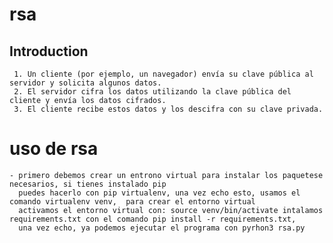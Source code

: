 # rsa

## Introduction

	 1. Un cliente (por ejemplo, un navegador) envía su clave pública al servidor y solicita algunos datos.
	 2. El servidor cifra los datos utilizando la clave pública del cliente y envía los datos cifrados.
	 3. El cliente recibe estos datos y los descifra con su clave privada.
   
 # uso de rsa
 	- primero debemos crear un entrono virtual para instalar los paquetese necesarios, si tienes instalado pip
	  puedes hacerlo con pip virtualenv, una vez echo esto, usamos el comando virtualenv venv,  para crear el entorno virtual
	  activamos el entorno virtual con: source venv/bin/activate intalamos requirements.txt con el comando pip install -r requirements.txt,
	  una vez echo, ya podemos ejecutar el programa con pyrhon3 rsa.py 
